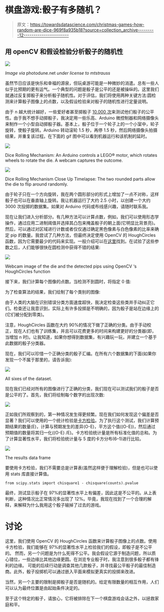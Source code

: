 # 棋盘游戏:骰子有多随机？

> 原文：<https://towardsdatascience.com/christmas-games-how-random-are-dice-969f8a935b18?source=collection_archive---------12----------------------->

## 用 openCV 和假设检验分析骰子的随机性

![](img/04bca4ba8e991820990875594f474c69.png)

*Image via* photodune.net *under license to mtstrauss*

虽然节日应该是快乐和幸福的源泉，但玩桌游可能是一种微妙的消遣。总有一些人似乎比预期的更有运气。一个典型的问题是骰子是公平的还是被操纵的。这里我们就通过反复掷骰子来分析骰子随机性。对于评估，我们将使用两种关键方法:圆检测来计算骰子图像上的点数，以及假设检验来对骰子的随机性进行定量说明。

由于 n 越大统计越好，一些爱好者甚至掷骰子 [10.000 次](http://www.awesomedice.com/blog/353/d20-dice-randomness-test-chessex-vs-gamescience/)来测试他们骰子的公平性。由于我不想手动掷骰子，我决定用一些乐高、Arduino 微控制器和网络摄像头来制作一个小型自动掷骰子器。基本上，骰子位于一个轮子上的一个小室中，轮子旋转，使骰子旋转。Arduino 转动滚轮 1.5 秒，再停 1.5 秒，然后网络摄像头拍摄结果，并重复该过程。在下面的 gif 图中可以看到机器运行和该机制的延时。

![](img/bd3c43d6d8409584fd5a76198a4185ec.png)

Dice Rolling Mechanism: An Arduino controls a LEGO® motor, which rotates wheels to rotate the die. A webcam captures the outcome.

![](img/9aae4a84cba6c7d7ea98f5b96f65a088.png)

Dice Rolling Mechanism Close Up Timelapse: The two rounded parts allow the die to flip around randomly.

由于轮子只在一个方向旋转，我在两个圆形部分的形式上增加了一点不对称，这样骰子也可以在垂直轴上旋转。我让机器运行了大约 2.5 小时，以创建一个大约 3000 次投掷的数据集。如果对 Arduino 代码或布线感兴趣，请随时联系我。

现在让我们进入分析部分。有几种方法可以计算点数，例如，我们可以使用形态学操作，通过应用二进制阈值并选择其凸包来掩盖骰子的朝上面(它明显比背景亮)。然后，可以通过对区域进行计数或者仅仅通过确定黑色像素与白色像素的比率来确定 pip 的数量。我尝试了几种方法，但最终决定使用 OpenCV 的 HoughCircles 函数，因为它需要最少的代码来实现。一般介绍可以在[这里](https://www.pyimagesearch.com/2014/07/21/detecting-circles-images-using-opencv-hough-circles/)找到。在试验了这些参数之后，人们能够很快在圆检测中获得不错的结果:

![](img/f3b0303a50408da9a1d7856839d25eb2.png)

Webcam image of the die and the detected pips using OpenCV ‘s HoughCircles function

接下来，我们计算每个图像的点数。当检测不到圆时，将指定 0 值:

为了检查算法的结果，我们绘制了每个类别的图像:

由于人类的大脑在识别错误分类方面速度超快，我决定检查这些类并手动纠正它们。检查还让我意识到，实际上有许多投掷是不明确的，因为骰子是站在边缘上的(它们被分配到零类)。

注意，HoughCircles 函数在大约 90%的情况下做了正确的分类。由于手动校正，现在人们也有了训练集，并且可以花费更多的时间来构建更好的分类器(即，当增加 n 时)。让我知道，如果你想得到数据集，有兴趣玩一玩，并建立一个基于此数据的骰子分类器。

现在，我们可以珍惜一个正确分类的骰子汇编。在所有六个数据集的下面(如果你发现一个不属于那里的，请告诉我):

![](img/df751c39dcc312a1ad4ae89833bf7a61.png)

All sixes of the dataset.

现在我们已经对所有的图像进行了正确的分类，我们现在可以测试我们的骰子是否是公平的了。首先，我们将绘制每个数字的出现次数:

![](img/e7a62ed060d1dd766578a9a0f065c7b7.png)

正如我们所观察到的，第一种情况发生得更频繁。现在我们如何发现这个偏差是否显著？我们可以使用的一个统计检验是[卡方检验](https://en.wikipedia.org/wiki/Chi-squared_test)。为了执行这个测试，我们计算预期结果的数量(E)，计算与预期发生的差异(O-E)，平方这个值((O-E))，然后通过预期值的数量将其归一化((O-E) /E)。卡方检验统计量是所有标准化值的总和。为了计算显著性水平，我们将检验统计量与 5 度的卡方分布(6–1)进行比较。

![](img/aff0f2fe1e834bee2ded5456faefaf66.png)

The results data frame

要使用卡方检验，我们不需要总是计算表(虽然这样便于理解检验)，但是也可以使用 stats 库直接计算值。

```
from scipy.stats import chisquare1 - chisquare(counts).pvalue
```

最终，测试显示骰子在 97%的显著性水平上有偏差，因此这是不公平的。从上表判断，这种情况比正常情况多出现了 12%。毕竟，我现在找到了一个合理的解释，来解释为什么我用这个骰子输掉了过去的游戏。

# 讨论

这里，我们使用 OpenCV 的 HoughCircles 函数来计算骰子图像上的点数。使用卡方检验，我们能够在 97%的显著性水平上检验我们的假设，即骰子是不公平的。
然而，另一个问题是为什么死得不公平。我会假设它源于制造问题，所以质心错位，一些边缘比其他边缘更圆。在浏览专业骰子时，我注意到很多骰子都有锋利的边缘。
可能的后续行动是调查其他几款骰子，并寻找最公平骰子的最佳制造商。此外，骰子投掷机可以通过嵌入平面来模拟更真实的投掷来改进。

当然，另一个主要的限制是掷骰子是否是随机的。给定有限数量的相互作用，人们可以认为最终位置是由起始条件决定的。

至于这个特定的骰子，请放心，它将被排除在下一个棋盘游戏会话之外，以拯救家庭和平。